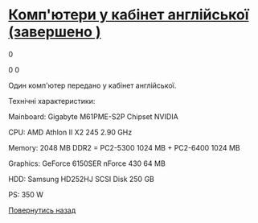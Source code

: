 # [Комп&#39;ютери у кабінет англійської (завершено )](/info/for-grads/компютери-у-кабінет-англійської/)

0

0
0

Один комп'ютер передано у кабінет англійської.

Технічні характеристики:

Mainboard: Gigabyte M61PME-S2P Chipset NVIDIA

CPU: AMD Athlon II X2 245 2.90 GHz

Memory: 2048 MB DDR2 = PC2-5300 1024 MB + PC2-6400 1024 MB

Graphics: GeForce 6150SER nForce 430 64 MB

HDD: Samsung HD252HJ SCSI Disk 250 GB

PS: 350 W

<!-- <form action="/%D0%B4%D0%BB%D1%8F-%D0%B2%D0%B8%D0%BF%D1%83%D1%81%D0%BA%D0%BD%D0%B8%D0%BA%D1%96%D0%B2/%D0%BA%D0%BE%D0%BC%D0%BF%D1%8E%D1%82%D0%B5%D1%80%D0%B8-%D1%83-%D0%BA%D0%B0%D0%B1%D1%96%D0%BD%D0%B5%D1%82-%D0%B0%D0%BD%D0%B3%D0%BB%D1%96%D0%B9%D1%81%D1%8C%D0%BA%D0%BE%D1%97" class="donateform" enctype="multipart/form-data" method="post"><input id="Email" name="Email" placeholder="email@domain.com" type="email" value="" /><input id="Name" name="Name" placeholder="Вася Пупкін" type="text" value="" /><input type="number" id="Amount" name="Amount" placeholder="100 UAH" />
<input type="hidden" id="ProjectId" name="ProjectId" value="1188" />
<input type="hidden" id="Subscribe" name="Subscribe" value="fasle" />
<input type="submit" value="Зробити внесок" />
<input name='ufprt' type='hidden' value='E133759336DD3748A248FDB1EE1237F18D949039E48A8E9A08C5A5D673EF6C7059A05918526C423233A6D404AEB2BFC4693274294B4593AC10BAABA5248774EFB36FBF12BDE53A300E1A304B675972C1267D6BE9DA6F0C21D0F438CC931843E156B2D4953AA646B4C69526D0B7A0035716775EE4F8EFC2DA1DA3A69B54FBC8CBD6FEB93655CD89F77FB31A5E7EAE3073' /></form> -->

[Повернутись назад](/info/for-grads/)
